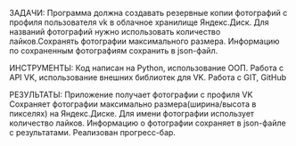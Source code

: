 ЗАДАЧИ: Программа должна создавать  резервные копии фотографий с профиля пользователя vk в облачное хранилище Яндекс.Диск. Для названий фотографий нужно использовать количество лайков.Сохранять фотографии максимального размера. Информацию по сохраненным фотографиям сохранить в json-файл.

ИНСТРУМЕНТЫ: Код написан на Python, использование ООП. Работа с API VK, использование внешних библиотек для VK. Работа с GIT, GitHub

РЕЗУЛЬТАТЫ: 
Приложение получает фотографии с профиля VK
Сохраняет фотографии максимально размера(ширина/высота в пикселях) на Яндекс.Диске.
Для имени фотографии использует количество лайков.
Информацию о фотографии сохраняет в json-файле с результатами.
Реализован прогресс-бар.

